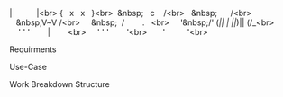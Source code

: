 |&nbsp;&nbsp;&nbsp;&nbsp;&nbsp;&nbsp;&nbsp;&nbsp;&nbsp;&nbsp;&nbsp;|<br\>
{&nbsp;&nbsp;&nbsp;x&nbsp;&nbsp;&nbsp;x&nbsp;&nbsp;&nbsp;}<br\>
&nbsp;\&nbsp;&nbsp;&nbsp;&nbsp;c&nbsp;&nbsp;&nbsp;&nbsp;/<br\>
&nbsp;&nbsp;\&nbsp;&nbsp;&nbsp;&nbsp;&nbsp;&nbsp;&nbsp;/<br\>
&nbsp;&nbsp;&nbsp;\&nbsp;V~V&nbsp;/<br\>
&nbsp;&nbsp;&nbsp;&nbsp;\&nbsp;&nbsp;&nbsp;/&nbsp;&nbsp;_&nbsp;&nbsp;_&nbsp;_&nbsp;&nbsp;_&nbsp;.&nbsp;_&nbsp;_&nbsp;<br\>
&nbsp;&nbsp;&nbsp;&nbsp;'\&nbsp;/'&nbsp;(_||&nbsp;|&nbsp;||_)||&nbsp;(/_<br\>
&nbsp;&nbsp;&nbsp;&nbsp;'&nbsp;'&nbsp;'&nbsp;&nbsp;&nbsp;&nbsp;&nbsp;&nbsp;&nbsp;&nbsp;|&nbsp;&nbsp;&nbsp;&nbsp;&nbsp;&nbsp;&nbsp;&nbsp;<br\>
&nbsp;&nbsp;&nbsp;&nbsp;'&nbsp;'&nbsp;'&nbsp;&nbsp;&nbsp;&nbsp;&nbsp;&nbsp;&nbsp;&nbsp;'<br\>
&nbsp;&nbsp;&nbsp;&nbsp;&nbsp;&nbsp;'&nbsp;&nbsp;&nbsp;&nbsp;&nbsp;&nbsp;&nbsp;&nbsp;&nbsp;&nbsp;'<br\>


Requirments



































Use-Case






















Work&nbsp;Breakdown&nbsp;Structure


